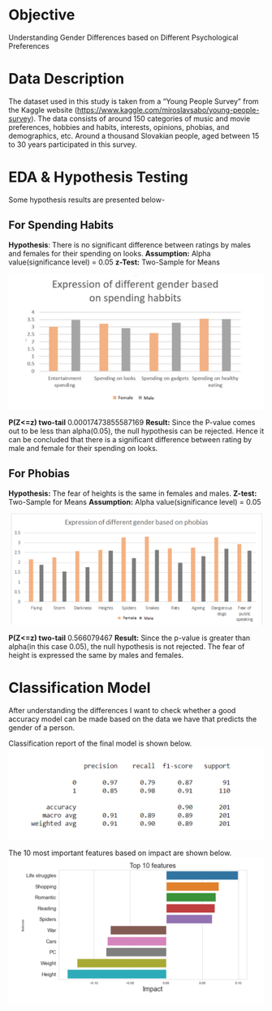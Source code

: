 # Objective
Understanding Gender Differences based on Different Psychological Preferences

# Data Description
The dataset used in this study is taken from a “Young People Survey” from the Kaggle website
(https://www.kaggle.com/miroslavsabo/young-people-survey). The data consists of around 150
categories of music and movie preferences, hobbies and habits, interests, opinions, phobias,
and demographics, etc. Around a thousand Slovakian people, aged between 15 to 30 years
participated in this survey.

# EDA & Hypothesis Testing
Some hypothesis results are presented below-

## For Spending Habits
**Hypothesis**: There is no significant difference between ratings by males and females for their
spending on looks.
**Assumption:** Alpha value(significance level) = 0.05
**z-Test:** Two-Sample for Means

![](Images/Spending.png)

**P(Z<=z) two-tail** 0.00017473855587169
**Result:** Since the P-value comes out to be less than alpha(0.05), the null hypothesis can be
rejected. Hence it can be concluded that there is a significant difference between rating by male
and female for their spending on looks.

## For Phobias
**Hypothesis:** The fear of heights is the same in females and males.
**Z-test:** Two-Sample for Means
**Assumption:** Alpha value(significance level) = 0.05

![](Images/Phobias.png)

**P(Z<=z) two-tail** 0.566079467
**Result:** Since the p-value is greater than alpha(in this case 0.05), the null hypothesis is not
rejected. The fear of height is expressed the same by males and females.

# Classification Model
After understanding the differences I want to check whether a good accuracy model can be made based on the data we have that predicts the gender of a person.

Classification report of the final model is shown below.
![](Images/Classification_Report.png)

The 10 most important features based on impact are shown below.
![](Images/Impact.png)





